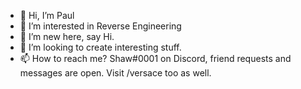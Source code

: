 - 👋 Hi, I’m Paul
- 👀 I’m interested in Reverse Engineering
- 🌱 I’m new here, say Hi.
- 💞️ I’m looking to create interesting stuff.
- 📫 How to reach me?
Shaw#0001 on Discord, friend requests and messages are open.
Visit /versace too as well.

<!---
0xShaw/0xShaw is a ✨ special ✨ repository because its `README.md` (this file) appears on your GitHub profile.
You can click the Preview link to take a look at your changes.
--->
